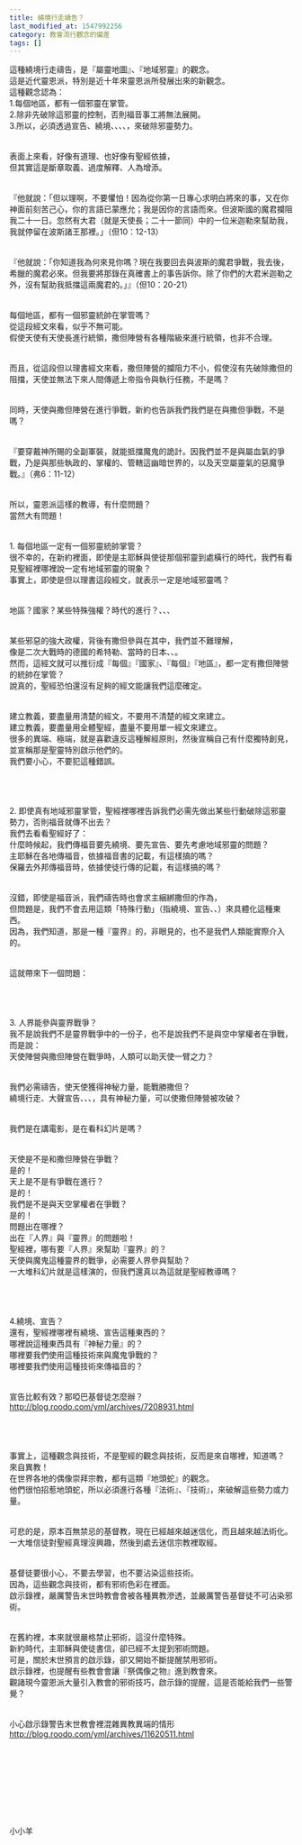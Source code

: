 ```yaml
---
title: 繞境行走禱告？
last_modified_at: 1547992256
category: 教會流行觀念的偏差
tags: []
---
```


這種繞境行走禱告，是『屬靈地圖』、『地域邪靈』的觀念。<br>這是近代靈恩派，特別是近十年來靈恩派所發展出來的新觀念。<br><!--more-->這種觀念認為：<br>1.每個地區，都有一個邪靈在掌管。<br>2.除非先破除這邪靈的控制，否則福音事工將無法展開。<br>3.所以，必須透過宣告、繞境、、、、，來破除邪靈勢力。<br><br> <br>表面上來看，好像有道理、也好像有聖經依據，<br>但其實這是斷章取義、過度解釋、人為增添。<br><br><br>『他就說：「但以理啊，不要懼怕！因為從你第一日專心求明白將來的事，又在你　神面前刻苦己心，你的言語已蒙應允；我是因你的言語而來。但波斯國的魔君攔阻我二十一日。忽然有大君（就是天使長；二十一節同）中的一位米迦勒來幫助我，我就停留在波斯諸王那裡。」（但10：12-13）<br><br><br>『他就說：「你知道我為何來見你嗎？現在我要回去與波斯的魔君爭戰，我去後，希臘的魔君必來。但我要將那錄在真確書上的事告訴你。除了你們的大君米迦勒之外，沒有幫助我抵擋這兩魔君的。」』（但10：20-21）<br><br><br>每個地區，都有一個邪靈統帥在掌管嗎？<br>從這段經文來看，似乎不無可能。<br>假使天使有天使長進行統領，撒但陣營有各種階級來進行統領，也非不合理。<br><br><br>而且，從這段但以理書經文來看，撒但陣營的攔阻力不小，假使沒有先破除撒但的阻擋，天使並無法下來人間傳遞上帝指令與執行任務，不是嗎？<br><br><br>同時，天使與撒但陣營在進行爭戰，新約也告訴我們我們是在與撒但爭戰，不是嗎？<br><br><br>『要穿戴神所賜的全副軍裝，就能抵擋魔鬼的詭計。因我們並不是與屬血氣的爭戰，乃是與那些執政的、掌權的、管轄這幽暗世界的，以及天空屬靈氣的惡魔爭戰。』（弗6：11-12）<br><br> <br>所以，靈恩派這樣的教導，有什麼問題？<br>當然大有問題！<br><br><br>1.	每個地區一定有一個邪靈統帥掌管？<br>很不幸的，在新約裡面，即使是主耶穌與使徒那個邪靈到處橫行的時代，我們有看見聖經裡哪裡說一定有地域邪靈的現象？<br>事實上，即使是但以理書這段經文，就表示一定是地域邪靈嗎？<br><br><br>地區？國家？某些特殊強權？時代的進行？、、、<br><br><br>某些邪惡的強大政權，背後有撒但參與在其中，我們並不難理解，<br>像是二次大戰時的德國的希特勒、當時的日本、、。<br>然而，這經文就可以推衍成『每個』『國家』、『每個』『地區』，都一定有撒但陣營的統帥在掌管？<br>說真的，聖經恐怕還沒有足夠的經文能讓我們這麼確定。<br><br><br>建立教義，要盡量用清楚的經文，不要用不清楚的經文來建立。<br>建立教義，要盡量用全體聖經，盡量不要用單一經文來建立。<br>很多的異端、極端，就是喜歡違反這種解經原則，然後宣稱自己有什麼獨特創見，並宣稱那是聖靈特別啟示他們的。<br>我們要小心，不要犯這種錯誤。<br><br><br><br><br>2. 即使真有地域邪靈掌管，聖經裡哪裡告訴我們必需先做出某些行動破除這邪靈勢力，否則福音就傳不出去？<br>我們去看看聖經好了：<br>什麼時候起，我們傳福音要先繞境、要先宣告、要先考慮地域邪靈的問題？<br>主耶穌在各地傳福音，依據福音書的記載，有這樣搞的嗎？<br>保羅去外邦傳福音時，依據使徒行傳的記載，有這樣搞的嗎？<br><br><br>沒錯，即使是福音派，我們禱告時也會求主綑綁撒但的作為，<br>但問題是，我們不會去用這類「特殊行動」（指繞境、宣告、、）來具體化這種東西。<br>因為，我們知道，那是一種『靈界』的，非眼見的，也不是我們人類能實際介入的。<br><br><br>這就帶來下一個問題：<br><br><br><br><br>3. 人界能參與靈界戰爭？<br>我不是說我們不是靈界戰爭中的一份子，也不是說我們不是與空中掌權者在爭戰，而是說：<br>天使陣營與撒但陣營在戰爭時，人類可以助天使一臂之力？<br><br><br>我們必需禱告，使天使獲得神秘力量，能戰勝撒但？<br>繞境行走、大聲宣告、、、，具有神秘力量，可以使撒但陣營被攻破？<br><br><br>我們是在講電影，是在看科幻片是嗎？<br><br><br>天使是不是和撒但陣營在爭戰？<br>是的！<br>天上是不是有爭戰在進行？<br>是的！<br>我們是不是與天空掌權者在爭戰？<br>是的！<br>問題出在哪裡？<br>出在『人界』與『靈界』的問題啦！<br>聖經裡，哪有要『人界』來幫助『靈界』的？<br>天使與魔鬼這種靈界的戰爭，必需要人界參與幫助？<br>一大堆科幻片就是這樣演的，但我們還真以為這就是聖經教導嗎？<br><br><br><br><br>4.繞境、宣告？<br>還有，聖經裡哪裡有繞境、宣告這種東西的？<br>哪裡說這種東西具有『神秘力量』的？<br>哪裡要我們使用這種技術來與魔鬼爭戰的？<br>哪裡要我們使用這種技術來傳福音的？<br><br><br>宣告比較有效？那啞巴基督徒怎麼辦？<br>http://blog.roodo.com/yml/archives/7208931.html<br><br> <br><br><br>事實上，這種觀念與技術，不是聖經的觀念與技術，反而是來自哪裡，知道嗎？<br>來自異教！<br>在世界各地的偶像崇拜宗教，都有這類『地頭蛇』的觀念。<br>他們很怕招惹地頭蛇，所以必須進行各種『法術』、『技術』，來破解這些勢力或力量。<br><br> <br>可悲的是，原本百無禁忌的基督教，現在已經越來越迷信化，而且越來越法術化。<br>一大堆信徒對聖經真理沒興趣，然後到處去迷信宗教裡取經。<br><br> <br>基督徒要很小心，不要去學習，也不要沾染這些技術。<br>因為，這些觀念與技術，都有邪術色彩在裡面。<br>啟示錄裡，嚴厲警告末世時教會會被各種異教滲透，並嚴厲警告基督徒不可沾染邪術。<br><br> <br>在舊約裡，本來就很嚴格禁止邪術，這沒什麼特殊。<br>新約時代，主耶穌與使徒書信，卻已經不太提到邪術問題。<br>可是，關於末世預言的啟示錄，卻又開始不斷提醒禁用邪術。<br>啟示錄裡，也提醒有些教會會讓『祭偶像之物』進到教會來。<br>觀諸現今靈恩派大量引入教會的邪術技巧，啟示錄的提醒，這是否能給我們一些警覺？<br><br> <br>小心啟示錄警告末世教會裡混雜異教異端的情形<br>http://blog.roodo.com/yml/archives/11620511.html<br><br><br><br><br><br><br><br><br><br>小小羊<br><br><br><br><br><br><br><br><br><br>
